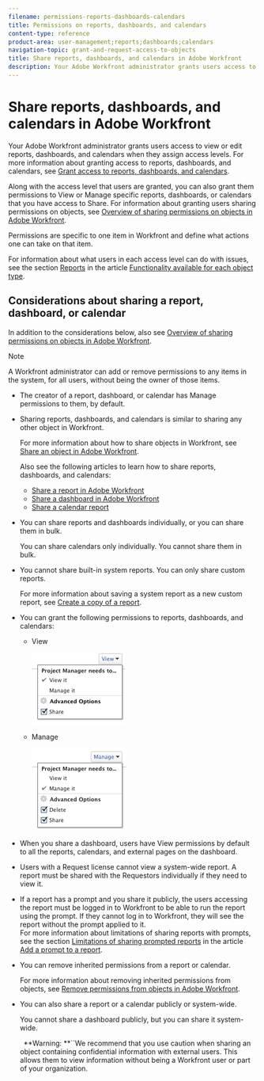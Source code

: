 ```yaml
---
filename: permissions-reports-dashboards-calendars
title: Permissions on reports, dashboards, and calendars
content-type: reference
product-area: user-management;reports;dashboards;calendars
navigation-topic: grant-and-request-access-to-objects
title: Share reports, dashboards, and calendars in Adobe Workfront
description: Your Adobe Workfront administrator grants users access to view or edit reports, dashboards, and calendars when they assign access levels. For more information about granting access to reports, dashboards, and calendars, see Grant access to reports, dashboards, and calendars.
---
```


# Share reports, dashboards, and calendars in Adobe Workfront

Your Adobe Workfront administrator grants users access to view or edit reports, dashboards, and calendars when they assign access levels. For more information about granting access to reports, dashboards, and calendars, see [Grant access to reports, dashboards, and calendars](../../administration-and-setup/add-users/configure-and-grant-access/grant-access-reports-dashboards-calendars.md).

Along with the access level that users are granted, you can also grant them permissions to View or Manage specific reports, dashboards, or calendars that you have access to Share. For information about granting users sharing permissions on objects, see [Overview of sharing permissions on objects in Adobe Workfront](../../workfront-basics/grant-and-request-access-to-objects/sharing-permissions-on-objects-overview.md).

Permissions are specific to one item in Workfront and define what actions one can take on that item.

For information about what users in each access level can do with issues, see the section [Reports](../../administration-and-setup/add-users/access-levels-and-object-permissions/functionality-available-for-each-object-type.md#reports) in the article [Functionality available for each object type](../../administration-and-setup/add-users/access-levels-and-object-permissions/functionality-available-for-each-object-type.md).

## Considerations about sharing a report, dashboard, or calendar

In addition to the considerations below, also see [Overview of sharing permissions on objects in Adobe Workfront](../../workfront-basics/grant-and-request-access-to-objects/sharing-permissions-on-objects-overview.md).

>[!NOTE]
>
>A Workfront administrator can add or remove permissions to any items in the system, for all users, without being the owner of those items.

* The creator of a report, dashboard, or calendar has Manage permissions to them, by default.
* Sharing reports, dashboards, and calendars is similar to sharing any other object in Workfront.

  For more information about how to share objects in Workfront, see [Share an object in Adobe Workfront](../../workfront-basics/grant-and-request-access-to-objects/share-an-object.md).

  Also see the following articles to learn how to share reports, dashboards, and calendars:

  * [Share a report in Adobe Workfront](../../reports-and-dashboards/reports/creating-and-managing-reports/share-report.md) 
  * [Share a dashboard in Adobe Workfront](../../reports-and-dashboards/dashboards/creating-and-managing-dashboards/share-dashboard.md) 
  * [Share a calendar report](../../reports-and-dashboards/reports/calendars/share-a-calendar-report.md)

* You can share reports and dashboards individually, or you can share them in bulk.

  You can share calendars only individually. You cannot share them in bulk.

* You cannot share built-in system reports. You can only share custom reports.

  For more information about saving a system report as a new custom report, see [Create a copy of a report](../../reports-and-dashboards/reports/creating-and-managing-reports/create-copy-report.md).

* You can grant the following permissions to reports, dashboards, and calendars:

  * View

    ![](assets/screen-shot-2014-01-22-at-10.19.55-am.png)

  * Manage

    ![](assets/screen-shot-2014-01-22-at-10.20.13-am.png)

* When you share a dashboard, users have View permissions by default to all the reports, calendars, and external pages on the dashboard.
* Users with a Request license cannot view a system-wide report. A report must be shared with the Requestors individually if they need to view it.
* If a report has a prompt and you share it publicly, the users accessing the report must be logged in to Workfront to be able to run the report using the prompt. If they cannot log in to Workfront, they will see the report without the prompt applied to it.  
  For more information about limitations of sharing reports with prompts, see the section [Limitations of sharing prompted reports](../../reports-and-dashboards/reports/creating-and-managing-reports/add-prompt-report.md#limitations-of-running-public-prompted-reports) in the article [Add a prompt to a report](../../reports-and-dashboards/reports/creating-and-managing-reports/add-prompt-report.md).

* You can remove inherited permissions from a report or calendar.

  For more information about removing inherited permissions from objects, see [Remove permissions from objects in Adobe Workfront](../../workfront-basics/grant-and-request-access-to-objects/remove-permissions-from-objects.md). 

* You can also share a report or a calendar publicly or system-wide.

  You cannot share a dashboard publicly, but you can share it system-wide.

  ` `**Warning: **``We recommend that you use caution when sharing an object containing confidential information with external users. This allows them to view information without being a Workfront user or part of your organization.

